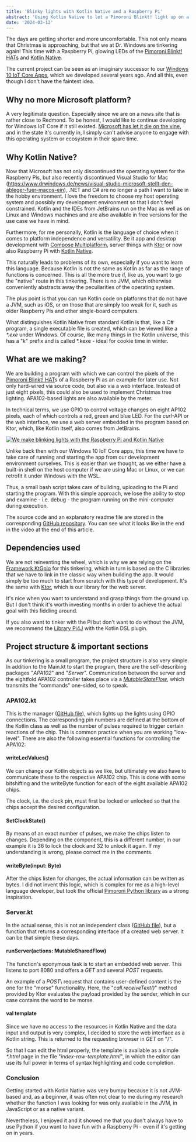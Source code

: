 ```yaml
---
title: 'Blinky lights with Kotlin Native and a Raspberry Pi'
abstract: 'Using Kotlin Native to let a Pimoroni Blinkt! light up on a Pi via a browser'
date: '2024-03-12'
---
```


The days are getting shorter and more uncomfortable. This not only means that Christmas is approaching, but that we at Dr. Windows are tinkering again! This time with a Raspberry Pi, glowing LEDs of the [Pimoroni Blinkt! HATs](https://shop.pimoroni.com/products/blinkt) and [Kotlin Native](https://kotlinlang.org/docs/native-overview.html).

The current project can be seen as an imaginary successor to our [Windows 10 IoT Core Apps](https://www.drwindows.de/news/windows-10-iot-core-perfekt-fuer-maker-und-hobbyisten), which we developed several years ago. And all this, even though I don't have the faintest idea.

## Why no more Microsoft platform?

A very legitimate question. Especially since we are on a news site that is rather close to Redmond. To be honest, I would like to continue developing for Windows IoT Core if it still existed. [Microsoft has let it die on the vine](https://www.drwindows.de/news/microsoft-und-co-haben-keine-lust-mehr-auf-hardwarebastler), and in the state it's currently in, I simply can't advise anyone to engage with this operating system or ecosystem in their spare time.

## Why Kotlin Native?


Now that Microsoft has not only discontinued the operating system for the Raspberry Pis, but also recently discontinued Visual Studio for Mac (https://www.drwindows.de/news/visual-studio-microsoft-stellt-den-ableger-fuer-macos-ein), .NET and C# are no longer a path I want to take in the hobby environment. I love the freedom to choose my host operating system and possibly my development environment so that I don't feel constrained. Kotlin and the IDEs from JetBrains run on the Mac as well as on Linux and Windows machines and are also available in free versions for the use case we have in mind.

Furthermore, for me personally, Kotlin is the language of choice when it comes to platform independence and versatility. Be it app and desktop development with [Compose Multiplatform](https://www.jetbrains.com/de-de/lp/compose-multiplatform/), server things with [Ktor](https://ktor.io/) or now also Raspberry Pi with [Kotlin Native](https://kotlinlang.org/docs/native-overview.html).

This naturally leads to problems of its own, especially if you want to learn this language. Because Kotlin is not the same as Kotlin as far as the range of functions is concerned. This is all the more true if, like us, you want to go the "native" route in this tinkering. There is no JVM, which otherwise conveniently abstracts away the peculiarities of the operating system.

The plus point is that you can run Kotlin code on platforms that do not have a JVM, such as iOS, or on those that are simply too weak for it, such as older Raspberry Pis and other single-board computers.

What distinguishes Kotlin Native from standard Kotlin is that, like a C# program, a single executable file is created, which can be viewed like a _\*.exe_ under Windows. Of course, like many things in the Kotlin universe, this has a "k" prefix and is called \*.kexe - ideal for cookie time in winter.

## What are we making?


We are building a program with which we can control the pixels of the [Pimoroni Blinkt! HAT](https://shop.pimoroni.com/products/blinkt?variant=22408658695)s of a Raspberry Pi as an example for later use. Not only hard-wired via source code, but also via a web interface. Instead of just eight pixels, this could also be used to implement Christmas tree lighting. APA102-based lights are also available by the meter.

In technical terms, we use GPIO to control voltage changes on eight AP102 pixels, each of which controls a red, green and blue LED. For the _curl_\-API or the web interface, we use a web server embedded in the program based on Ktor, which, like Kotlin itself, also comes from JetBrains.

[![We make blinking lights with the Raspberry Pi and Kotlin Native](https://www.drwindows.de/news/wp-content/uploads/2023/11/flow.png)](https://www.drwindows.de/news/wp-content/uploads/2023/11/flow.png)

Unlike back then with our Windows 10 IoT Core apps, this time we have to take care of running and starting the app from our development environment ourselves. This is easier than we thought, as we either have a built-in shell on the host computer if we are using Mac or Linux, or we can retrofit it under Windows with the WSL.

Thus, a small bash script takes care of building, uploading to the Pi and starting the program. With this simple approach, we lose the ability to stop and examine - i.e. debug - the program running on the mini-computer during execution.

The source code and an explanatory readme file are stored in the corresponding [GitHub repository](https://github.com/tscholze/kotlin-kpi-native-blinkt). You can see what it looks like in the end in the video at the end of this article.

## Dependencies used

We are not reinventing the wheel, which is why we are relying on the [Framework KtGpio](https://github.com/ktgpio/ktgpio/) for this tinkering, which in turn is based on the C libraries that we have to link in the classic way when building the app. It would simply be too much to start from scratch with this type of development. It's the same with [Ktor](https://ktor.io/), which is our library for the web server.

It's nice when you want to understand and grasp things from the ground up. But I don't think it's worth investing months in order to achieve the actual goal with this fiddling around.

If you also want to tinker with the Pi but don't want to do without the JVM, we recommend the [Library Pi4J](https://pi4j.com/) with the Kotlin DSL plugin.

## Project structure & important sections


As our tinkering is a small program, the project structure is also very simple. In addition to the Main.kt to start the program, there are the self-describing packages "_APA102_" and "_Server_". Communication between the server and the eightfold APA102 controller takes place via a _[MutableStateFlow](https://kotlinlang.org/api/kotlinx.coroutines/kotlinx-coroutines-core/kotlinx.coroutines.flow/-mutable-state-flow/)_, which transmits the "commands" one-sided, so to speak.

### APA102.kt

This is the manager ([GitHub file](https://github.com/tscholze/kotlin-kpi-native-blinkt/blob/main/src/nativeMain/kotlin/io/github/tscholze/kblinkt/apa102/APA102.kt)), which lights up the lights using GPIO connections. The corresponding pin numbers are defined at the bottom of the Kotlin class as well as the number of pulses required to trigger certain reactions of the chip. This is common practice when you are working "low-level". There are also the following essential functions for controlling the APA102:

#### writeLedValues()

We can change our Kotlin objects as we like, but ultimately we also have to communicate these to the respective APA102 chip. This is done with some bitshifting and the writeByte function for each of the eight available APA102 chips.

The clock, i.e. the clock pin, must first be locked or unlocked so that the chips accept the desired configuration.

#### SetClockState()

By means of an exact number of pulses, we make the chips listen to changes. Depending on the component, this is a different number, in our example it is 36 to lock the clock and 32 to unlock it again. If my understanding is wrong, please correct me in the comments.

#### writeByte(input: Byte)

After the chips listen for changes, the actual information can be written as bytes. I did not invent this logic, which is complex for me as a high-level language developer, but took the official [Pimoroni Python library](https://github.com/pimoroni/blinkt/blob/master/library/blinkt.py#L49) as a strong inspiration.

### Server.kt

In the actual sense, this is not an independent class ([GitHub file](https://github.com/tscholze/kotlin-kpi-native-blinkt/blob/main/src/nativeMain/kotlin/io/github/tscholze/kblinkt/server/Server.kt)), but a function that returns a corresponding interface of a created web server. It can be that simple these days.

#### runServer(actions: MutableSharedFlow<Command>)

The function's eponymous task is to start an embedded web server. This listens to port 8080 and offers a _GET_ and several _POST_ requests.

An example of a _POST_\ request that contains user-defined content is the one for the "morse" functionality. Here, the "_call.receiveText()_" method provided by Ktor evaluates the payload provided by the sender, which in our case contains the word to be morse.

#### val template

Since we have no access to the resources in Kotlin Native and the data input and output is very complex, I decided to store the web interface as a Kotlin string. This is returned to the requesting browser in _GET_ on "/".

So that I can edit the html properly, the template is available as a simple _\*.html_ page in the file "_index-raw-template.html_", in which the editor can use its full power in terms of syntax highlighting and code completion.

### Conclusion

Getting started with Kotlin Native was very bumpy because it is not JVM-based and, as a beginner, it was often not clear to me during my research whether the function I was looking for was only available in the JVM, in JavaScript or as a native variant.

Nevertheless, I enjoyed it and it showed me that you don't always have to use Python if you want to have fun with a Raspberry Pi - even if it's getting on in years.